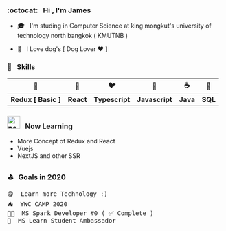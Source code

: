 <!-- <img src="https://media3.giphy.com/media/dWfi1Llz4ud1ixRIcW/giphy.gif" alt="HappyDog" width="150"/> -->
<!-- ![My github stats](https://github-readme-stats.vercel.app/api?username=thanawatgulati&show_icons=true&text_color=333&icon_color=333&title_color=333)-->

### :octocat: &nbsp; Hi , I'm James

- 🎓 &nbsp; I'm studing in Computer Science at king mongkut's university of technology north bangkok ( KMUTNB )

- 🐶 &nbsp; I Love dog's [ Dog Lover ♥️ ]

### 💫 &nbsp; Skills
| 🦆 | 💅 | 🐦 | 🌼 | ☕️ | 🌳 |
|:-----:|:-----:|:-----:|:-----:|:-----:|:-----:|
| <b>Redux [ Basic ]</b> | <b>React</b> | <b>Typescript</b> | <b>Javascript</b>  | <b>Java</b> | <b>SQL</b> |

### <img src="https://i.ibb.co/Gdy6nyV/new.gif" alt="new" width="30"/> &nbsp; Now Learning
- More Concept of Redux and React 
- Vuejs
- NextJS and other SSR
### ⛳️  &nbsp; Goals in 2020
<pre>
😋  Learn more Technology :)
⛺️  YWC CAMP 2020
👨‍💻  MS Spark Developer #0 ( ✅ Complete )
🧠  MS Learn Student Ambassador
</pre>
 
 <!-- <img src="https://i.ibb.co/Gdy6nyV/new.gif" alt="new" width="30"/> -->
